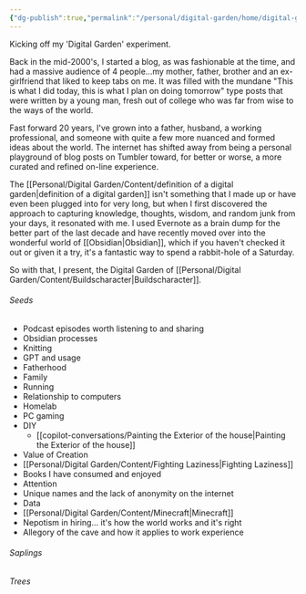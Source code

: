```yaml
---
{"dg-publish":true,"permalink":"/personal/digital-garden/home/digital-garden/","tags":["gardenEntry"],"created":"2023-11-03T16:53:23.706-04:00"}
---
```


Kicking off my 'Digital Garden' experiment. 

Back in the mid-2000's, I started a blog, as was fashionable at the time, and had a massive audience of 4 people...my mother, father, brother and an ex-girlfriend that liked to keep tabs on me. It was filled with the mundane "This is what I did today, this is what I plan on doing tomorrow" type posts that were written by a young man, fresh out of college who was far from wise to the ways of the world. 

Fast forward 20 years, I've grown into a father, husband, a working professional, and someone with quite a few more nuanced and formed ideas about the world. The internet has shifted away from being a personal playground of blog posts on Tumbler toward, for better or worse, a more curated and refined on-line experience. 

The [[Personal/Digital Garden/Content/definition of a digital garden\|definition of a digital garden]] isn't something that I made up or have even been plugged into for very long, but when I first discovered the approach to capturing knowledge, thoughts, wisdom, and random junk from your days, it resonated with me. I used Evernote as a brain dump for the better part of the last decade and have recently moved over into the wonderful world of [[Obsidian\|Obsidian]], which if you haven't checked it out or given it a try, it's a fantastic way to spend a rabbit-hole of a Saturday. 

So with that, I present, the Digital Garden of [[Personal/Digital Garden/Content/Buildscharacter\|Buildscharacter]]. 

###### Seeds
* Podcast episodes worth listening to and sharing
* Obsidian processes
* Knitting
* GPT and usage
* Fatherhood
* Family
* Running
* Relationship to computers
* Homelab
* PC gaming
* DIY
	* [[copilot-conversations/Painting the Exterior of the house\|Painting the Exterior of the house]]
* Value of Creation
* [[Personal/Digital Garden/Content/Fighting Laziness\|Fighting Laziness]]
* Books I have consumed and enjoyed
* Attention 
* Unique names and the lack of anonymity on the internet
* Data
* [[Personal/Digital Garden/Content/Minecraft\|Minecraft]]
* Nepotism in hiring... it's how the world works and it's right
* Allegory of the cave and how it applies to work experience

###### Saplings

###### Trees

